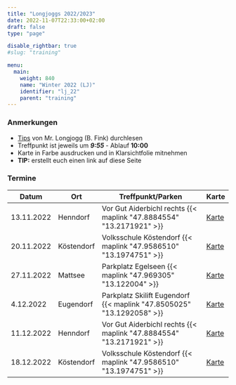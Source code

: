 ```yaml
---
title: "Longjoggs 2022/2023"
date: 2022-11-07T22:33:00+02:00
draft: false
type: "page"

disable_rightbar: true
#slug: "training"

menu:
  main:
    weight: 840
    name: "Winter 2022 (LJ)"
    identifier: "lj_22"
    parent: "training"
---
```


### Anmerkungen

+ [Tips](LJ_2021_Hinweise.pdf) von Mr. Longjogg (B. Fink) durchlesen
+ Treffpunkt ist jeweils um ***9:55*** - Ablauf **10:00**
+ Karte in Farbe ausdrucken und in Klarsichtfolie mitnehmen
+ **TIP:** erstellt euch einen link auf diese Seite

### Termine

<table class="uk-table uk-table-divider uk-table-striped uk-table-responsive">
<thead>
<tr>
<th>Datum</th>
<th>Ort</th>
<th>Treffpunkt/Parken</th>
<th>Karte</th>
</tr>
</thead>

<tbody>
<tr>
<td>13.11.2022</td>
<td>Henndorf</td>
<td>Vor Gut Aiderbichl rechts {{< maplink "47.8884554" "13.2171921" >}}</td>
<td><a href="./LJ_2022_Henndorf.pdf">Karte</a></td>
</tr>

<tr>
<td>20.11.2022</td>
<td>Köstendorf</td>
<td>Volksschule Köstendorf {{< maplink "47.9586510" "13.1974751" >}}</td>
<td><a href="./LJ_2022_Koestendorf.pdf">Karte</a></td>
</tr>

<tr>
<td>27.11.2022</td>
<td>Mattsee</td>
<td>Parkplatz Egelseen {{< maplink "47.969305" "13.122004" >}}</td>
<td><a href="./LJ_2022_Mattsee.pdf">Karte</a></td>
</tr>

<tr>
<td>4.12.2022</td>
<td>Eugendorf</td>
<td>Parkplatz Skilift Eugendorf {{< maplink "47.8505025" "13.1292058" >}}</td>
<td><a href="./LJ_2022_Eugendorf.pdf">Karte</a></td>
</tr>

<tr>
<td>11.12.2022</td>
<td>Henndorf</td>
<td>Vor Gut Aiderbichl rechts {{< maplink "47.8884554" "13.2171921" >}}</td>
<td><a href="./LJ_2022_Henndorf.pdf">Karte</a></td>
</tr>

<tr>
<td>18.12.2022</td>
<td>Köstendorf</td>
<td>Volksschule Köstendorf {{< maplink "47.9586510" "13.1974751" >}}</td>
<td><a href="./LJ_2022_Koestendorf.pdf">Karte</a></td>
</tr>

</tbody>
</table>
